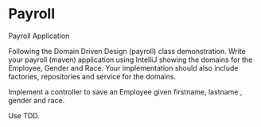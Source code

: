 # Payroll

Payroll Application 

Following the Domain Driven Design (payroll) class demonstration. Write your payroll (maven) application using IntelliJ showing the domains for the Employee, Gender and Race. Your implementation should also include factories, repositories and service for the domains.

Implement a controller to save an Employee given firstname, lastname , gender and race.

Use TDD.

